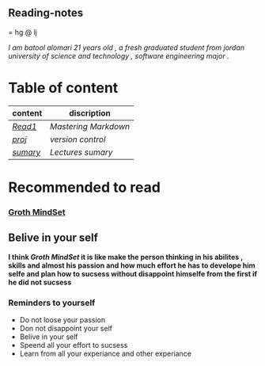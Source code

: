 

## Reading-notes
= hg
@ lj



*I am batool alomari 21 years old , a fresh graduated student from jordan university of science and technology , software engineering major .*

# Table of content

content      | discription
------------ | ------------
*[Read1](https://batoolalomari.github.io/ReadMe/Read1)* | *Mastering Markdown*
*[proj](https://batoolalomari.github.io/ReadMe/proj)* | *version control*
*[sumary](https://batoolalomari.github.io/ReadMe/sumary)* | *Lectures sumary*

# Recommended to read

### [Groth MindSet](https://www.atlassian.com/blog/inside-atlassian/growth-mindset)  
## Belive in your self
**I think _Groth MindSet_ it is like make the person thinking in his abilites , skills and almost his passion and how much effort he has to develope him selfe and plan how to sucsess without disappoint himselfe from the first if he did not sucsess**

### Reminders to yourself

* Do not loose your passion 
* Don not disappoint your self
* Belive in your self
* Speend all your effort to sucsess
* Learn from all your experiance and other experiance





